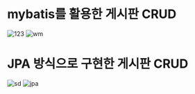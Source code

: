 # mybatis를 활용한 게시판 CRUD

![123](https://github.com/networkSorcerer/web/assets/155520035/f18c3e57-e6cd-431c-b535-a2546b1b768b)
![wm](https://github.com/networkSorcerer/web/assets/155520035/13dbefc0-3ae6-4c5f-8f15-409382181106)

# JPA 방식으로 구현한 게시판 CRUD

![sd](https://github.com/networkSorcerer/web/assets/155520035/6abc29aa-172d-4725-b58f-b7b6e04e6f95)
![jpa](https://github.com/networkSorcerer/web/assets/155520035/dc8cfc30-d33f-40f5-9aff-15001535d215)

